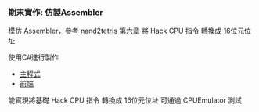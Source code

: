 ### 期末實作: 仿製Assembler

模仿 Assembler，參考 [nand2tetris 第六章](https://www.nand2tetris.org/course)
將 Hack CPU 指令 轉換成 16位元位址

使用C#進行製作
- [主程式](./final/MainWindow.xaml.cs)
- [前端](./final/MainWindow.xaml)

能實現將基礎 Hack CPU 指令 轉換成 16位元位址 可通過 CPUEmulator 測試
